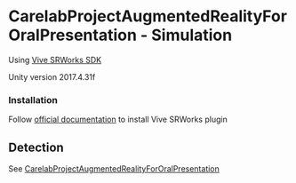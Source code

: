 # CarelabProjectAugmentedRealityForOralPresentation - Simulation

Using [Vive SRWorks SDK](https://developer.vive.com/resources/knowledgebase/intro-vive-srworks-sdk/)

Unity version 2017.4.31f

### Installation

Follow [official documentation](https://developer.vive.com/resources/knowledgebase/intro-vive-srworks-sdk/) to install Vive SRWorks plugin

## Detection

See [CarelabProjectAugmentedRealityForOralPresentation](https://github.com/BastienGermain/CarelabProjectAugmentedRealityForOralPresentation)
